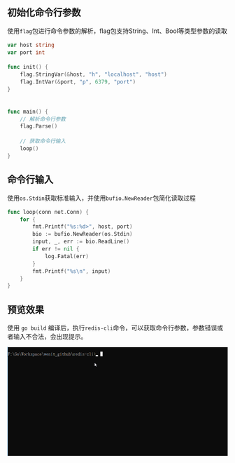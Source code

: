 ## 初始化命令行参数

使用`flag`包进行命令参数的解析，flag包支持String、Int、Bool等类型参数的读取

``` go
var host string
var port int

func init() {
	flag.StringVar(&host, "h", "localhost", "host")
	flag.IntVar(&port, "p", 6379, "port")
}


func main() {
	// 解析命令行参数
	flag.Parse()
 
    // 获取命令行输入
    loop()
}
```



## 命令行输入
使用`os.Stdin`获取标准输入，并使用`bufio.NewReader`包简化读取过程

``` go
func loop(conn net.Conn) {
	for {
		fmt.Printf("%s:%d>", host, port)
		bio := bufio.NewReader(os.Stdin)
		input, _, err := bio.ReadLine()
		if err != nil {
			log.Fatal(err)
		}
		fmt.Printf("%s\n", input)
	}
}
```



## 预览效果

使用 `go build` 编译后，执行`redis-cli`命令，可以获取命令行参数，参数错误或者输入不合法，会出现提示。

![image](../image/01-first_cmd_line.gif)